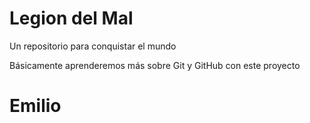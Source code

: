 # Legion del Mal
Un repositorio para conquistar el mundo

Básicamente aprenderemos más sobre Git y GitHub con este proyecto


# Emilio 



